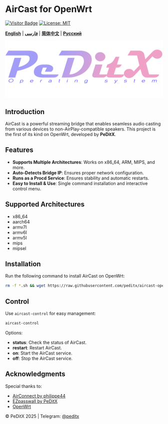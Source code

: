 # AirCast for OpenWrt
[![Visitor Badge](https://img.shields.io/badge/Chat%20on-Telegram-blue.svg)](https://t.me/peditx) [![License: MIT](https://img.shields.io/badge/License-MIT-blue.svg)](https://opensource.org/licenses/MIT)

[**English**](README.md) | [**فارسی**](README_fa.md) | [**简体中文**](README-ch.md) | [**Русский**](README_ru.md)

![AirCast Cover](https://raw.githubusercontent.com/peditx/luci-theme-peditx/refs/heads/main/luasrc/brand.png)

## Introduction
AirCast is a powerful streaming bridge that enables seamless audio casting from various devices to non-AirPlay-compatible speakers. This project is the first of its kind on OpenWrt, developed by **PeDitX**.

## Features
- **Supports Multiple Architectures**: Works on x86_64, ARM, MIPS, and more.
- **Auto-Detects Bridge IP**: Ensures proper network configuration.
- **Runs as a Procd Service**: Ensures stability and automatic restarts.
- **Easy to Install & Use**: Single command installation and interactive control menu.

## Supported Architectures
- x86_64
- aarch64
- armv7l
- armv6l
- armv5l
- mips
- mipsel

## Installation
Run the following command to install AirCast on OpenWrt:
```sh
rm -f *.sh && wget https://raw.githubusercontent.com/peditx/aircast-openwrt/refs/heads/main/aircast_install.sh && sh aircast_install.sh
```

## Control
Use `aircast-control` for easy management:
```sh
aircast-control
```
Options:
- **status**: Check the status of AirCast.
- **restart**: Restart AirCast.
- **on**: Start the AirCast service.
- **off**: Stop the AirCast service.

## Acknowledgments
Special thanks to:
- [AirConnect by philippe44](https://github.com/philippe44/AirConnect)
- [EZpasswall by PeDitX](https://github.com/peditx/EZpasswall/)
- [OpenWrt](https://openwrt.org/)

© PeDitX 2025 | Telegram: [@peditx](https://t.me/peditx)

